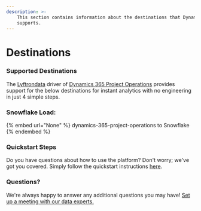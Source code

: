 ```yaml
---
description: >-
    This section contains information about the destinations that Dynamics 365 Project Operations
    supports.
---
```


# Destinations

### Supported Destinations

The [Lyftrondata](https://www.lyftrondata.com/) driver of [Dynamics 365 Project Operations](None) provides support for the below destinations for instant analytics with no engineering in just 4 simple steps.

### Snowflake Load:

{% embed url="None" %}
dynamics-365-project-operations to Snowflake
{% endembed %}

### Quickstart Steps

Do you have questions about how to use the platform? Don't worry; we've got you covered. Simply follow the quickstart instructions [here](README.md).

### Questions? <a href="#questions" id="questions"></a>

We're always happy to answer any additional questions you may have! [Set up a meeting with our data experts.](https://www.lyftrondata.com/book-a-meeting/)
